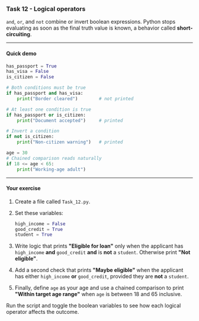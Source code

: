 ### **Task 12 - Logical operators**

`and`, `or`, and `not` combine or invert boolean expressions.
Python stops evaluating as soon as the final truth value is known, a behavior called **short-circuiting**.

---

#### Quick demo

```python
has_passport = True
has_visa = False
is_citizen = False

# Both conditions must be true
if has_passport and has_visa:
    print("Border cleared")        # not printed

# At least one condition is true
if has_passport or is_citizen:
    print("Document accepted")     # printed

# Invert a condition
if not is_citizen:
    print("Non-citizen warning")   # printed

age = 30
# Chained comparison reads naturally
if 18 <= age < 65:
    print("Working-age adult")
```

---

#### Your exercise

1. Create a file called `Task_12.py`.

2. Set these variables:

   ```python
   high_income = False
   good_credit = True
   student = True
   ```

3. Write logic that prints **"Eligible for loan"** only when the applicant has `high_income` **and** `good_credit` **and** is **not** a `student`. Otherwise print **"Not eligible"**.

4. Add a second check that prints **"Maybe eligible"** when the applicant has either `high_income` **or** `good_credit`, provided they are **not** a `student`.

5. Finally, define `age` as your age and use a chained comparison to print **"Within target age range"** when `age` is between 18 and 65 inclusive.

Run the script and toggle the boolean variables to see how each logical operator affects the outcome.
